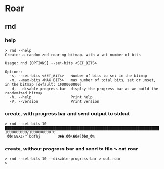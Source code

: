 # Roar
## rnd
### help
```
> rnd --help
Creates a randomized roaring bitmap, with a set number of bits

Usage: rnd [OPTIONS] --set-bits <SET_BITS>

Options:
  -s, --set-bits <SET_BITS>   Number of bits to set in the bitmap
  -m, --max-bits <MAX_BITS>   max number of total bits, set or unset, in the bitmap [default: 1000000000]
  -d, --disable-progress-bar  display the progress bar as we build the randomized bitmap
  -h, --help                  Print help
  -V, --version               Print version
```
### create, with progress bar and send output to stdout
```
> rnd --set-bits 10                       
█████████████████████████████████████████████████████████████████████████████████████████████████████████████████████████████████████████████████████████████████████████████████████████████████████ 1000000000/1000000000:0
 ��T&8XZ\^`bdfhj        O��:��\��#]��8_�%  
```
### create, without progress bar and send to file > out.roar
```
> rnd --set-bits 10 --disable-progress-bar > out.roar
>
```
